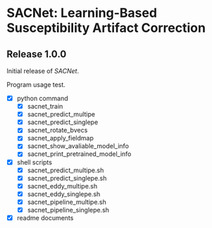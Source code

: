 # **SACNet: Learning-Based Susceptibility Artifact Correction**

## **Release 1.0.0**
Initial release of *SACNet*.

Program usage test.
- [x] python command
  - [x] sacnet_train
  - [x] sacnet_predict_multipe
  - [x] sacnet_predict_singlepe
  - [x] sacnet_rotate_bvecs
  - [x] sacnet_apply_fieldmap
  - [x] sacnet_show_avaliable_model_info
  - [x] sacnet_print_pretrained_model_info
- [x] shell scripts
  - [x] sacnet_predict_multipe.sh
  - [x] sacnet_predict_singlepe.sh
  - [x] sacnet_eddy_multipe.sh
  - [x] sacnet_eddy_singlepe.sh
  - [x] sacnet_pipeline_multipe.sh
  - [x] sacnet_pipeline_singlepe.sh
- [x] readme documents
